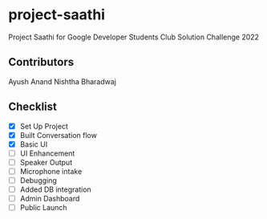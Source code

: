 # project-saathi
Project Saathi for Google Developer Students Club Solution Challenge 2022

## Contributors
Ayush Anand
Nishtha Bharadwaj

## Checklist
- [x] Set Up Project
- [x] Built Conversation flow
- [x] Basic UI
- [ ] UI Enhancement
- [ ] Speaker Output
- [ ] Microphone intake
- [ ] Debugging
- [ ] Added DB integration
- [ ] Admin Dashboard
- [ ] Public Launch
